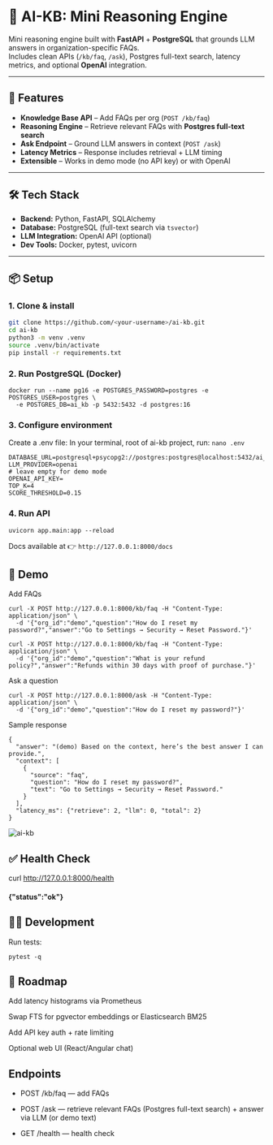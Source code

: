 # 🧠 AI-KB: Mini Reasoning Engine

Mini reasoning engine built with **FastAPI** + **PostgreSQL** that grounds LLM answers in organization-specific FAQs.  
Includes clean APIs (`/kb/faq`, `/ask`), Postgres full-text search, latency metrics, and optional **OpenAI** integration.

---

## 🚀 Features
- **Knowledge Base API** – Add FAQs per org (`POST /kb/faq`)  
- **Reasoning Engine** – Retrieve relevant FAQs with **Postgres full-text search**  
- **Ask Endpoint** – Ground LLM answers in context (`POST /ask`)  
- **Latency Metrics** – Response includes retrieval + LLM timing  
- **Extensible** – Works in demo mode (no API key) or with OpenAI  

---

## 🛠️ Tech Stack
- **Backend:** Python, FastAPI, SQLAlchemy  
- **Database:** PostgreSQL (full-text search via `tsvector`)  
- **LLM Integration:** OpenAI API (optional)  
- **Dev Tools:** Docker, pytest, uvicorn  

---

## 📦 Setup

### 1. Clone & install
```bash
git clone https://github.com/<your-username>/ai-kb.git
cd ai-kb
python3 -m venv .venv
source .venv/bin/activate
pip install -r requirements.txt
```

### 2. Run PostgreSQL (Docker)
```
docker run --name pg16 -e POSTGRES_PASSWORD=postgres -e POSTGRES_USER=postgres \
  -e POSTGRES_DB=ai_kb -p 5432:5432 -d postgres:16
```

### 3. Configure environment

Create a .env file:
In your terminal, root of ai-kb project, run: `nano .env`
```
DATABASE_URL=postgresql+psycopg2://postgres:postgres@localhost:5432/ai_kb
LLM_PROVIDER=openai
# leave empty for demo mode
OPENAI_API_KEY=
TOP_K=4
SCORE_THRESHOLD=0.15
```

### 4. Run API
``` uvicorn app.main:app --reload ```

Docs available at 👉 `http://127.0.0.1:8000/docs`

## 🧪 Demo
Add FAQs
```
curl -X POST http://127.0.0.1:8000/kb/faq -H "Content-Type: application/json" \
  -d '{"org_id":"demo","question":"How do I reset my password?","answer":"Go to Settings → Security → Reset Password."}'
```
```
curl -X POST http://127.0.0.1:8000/kb/faq -H "Content-Type: application/json" \
  -d '{"org_id":"demo","question":"What is your refund policy?","answer":"Refunds within 30 days with proof of purchase."}'
```
Ask a question
```
curl -X POST http://127.0.0.1:8000/ask -H "Content-Type: application/json" \
  -d '{"org_id":"demo","question":"How do I reset my password?"}'
```

Sample response
```
{
  "answer": "(demo) Based on the context, here’s the best answer I can provide.",
  "context": [
    {
      "source": "faq",
      "question": "How do I reset my password?",
      "text": "Go to Settings → Security → Reset Password."
    }
  ],
  "latency_ms": {"retrieve": 2, "llm": 0, "total": 2}
}
```
![ai-kb](ai-kb-demo.gif)

## ✅ Health Check
curl http://127.0.0.1:8000/health
#### {"status":"ok"}

## 🧑‍💻 Development

Run tests:
```
pytest -q
```

## 📌 Roadmap

 Add latency histograms via Prometheus

 Swap FTS for pgvector embeddings or Elasticsearch BM25

 Add API key auth + rate limiting

 Optional web UI (React/Angular chat)

 ## Endpoints

- POST /kb/faq — add FAQs

- POST /ask — retrieve relevant FAQs (Postgres full-text search) + answer via LLM (or demo text)

- GET /health — health check